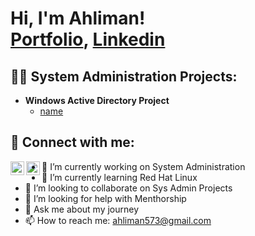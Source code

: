 <h1>Hi, I'm Ahliman! <br/><a href="https://github.com/ahlimany">Portfolio</a>, <a href="https://www.linkedin.com/in/ahliman-abbasov/">Linkedin</a></h1>

<h2>👨‍💻 System Administration Projects:</h2>

- <b>Windows Active Directory Project</b>
  - [name](link)


<h2> 🤳 Connect with me:</h2>

[<img align="left" alt="Ahliman | Email" width="22px" src="https://www.flaticon.com/free-icon/gmail_5968534" />][mail]
[<img align="left" alt="Ahliman | LinkedIn" width="22px" src="https://cdn.jsdelivr.net/npm/simple-icons@v3/icons/linkedin.svg" />][linkedin]

[mail]: ahliman573@gmail.com
[linkedin]: https://linkedin.com/in/ahliman-abbasov

- 🔭 I’m currently working on System Administration
- 🌱 I’m currently learning Red Hat Linux
- 👯 I’m looking to collaborate on Sys Admin Projects
- 🤔 I’m looking for help with Menthorship 
- 💬 Ask me about my journey
- 📫 How to reach me: ahliman573@gmail.com

